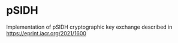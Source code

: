 # pSIDH
Implementation of pSIDH cryptographic key exchange described in https://eprint.iacr.org/2021/1600
